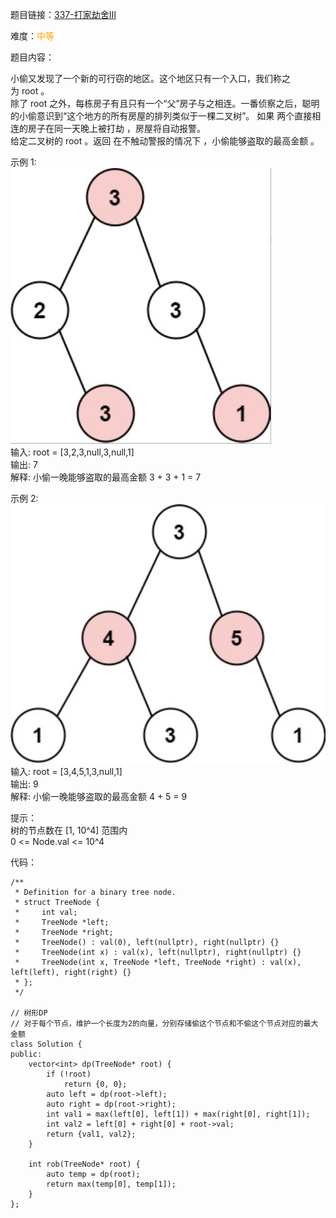 题目链接：[337-打家劫舍III](https://leetcode-cn.com/problems/house-robber-iii/)

难度：<font color="Orange">中等</font>

题目内容：

小偷又发现了一个新的可行窃的地区。这个地区只有一个入口，我们称之为 root 。<br>
除了 root 之外，每栋房子有且只有一个“父”房子与之相连。一番侦察之后，聪明的小偷意识到“这个地方的所有房屋的排列类似于一棵二叉树”。 如果 两个直接相连的房子在同一天晚上被打劫 ，房屋将自动报警。<br>
给定二叉树的 root 。返回 在不触动警报的情况下 ，小偷能够盗取的最高金额 。

示例 1:<br>
![示例1](./337-打家劫舍III-图1.png)<br>
输入: root = [3,2,3,null,3,null,1]<br>
输出: 7 <br>
解释: 小偷一晚能够盗取的最高金额 3 + 3 + 1 = 7

示例 2:<br>
![示例2](./337-打家劫舍III-图2.png)<br>
输入: root = [3,4,5,1,3,null,1]<br>
输出: 9<br>
解释: 小偷一晚能够盗取的最高金额 4 + 5 = 9

提示：<br>
树的节点数在 [1, 10^4] 范围内<br>
0 <= Node.val <= 10^4


代码：
```
/**
 * Definition for a binary tree node.
 * struct TreeNode {
 *     int val;
 *     TreeNode *left;
 *     TreeNode *right;
 *     TreeNode() : val(0), left(nullptr), right(nullptr) {}
 *     TreeNode(int x) : val(x), left(nullptr), right(nullptr) {}
 *     TreeNode(int x, TreeNode *left, TreeNode *right) : val(x), left(left), right(right) {}
 * };
 */

// 树形DP
// 对于每个节点，维护一个长度为2的向量，分别存储偷这个节点和不偷这个节点对应的最大金额
class Solution {
public:
    vector<int> dp(TreeNode* root) {
        if (!root)
            return {0, 0};
        auto left = dp(root->left);
        auto right = dp(root->right);
        int val1 = max(left[0], left[1]) + max(right[0], right[1]);
        int val2 = left[0] + right[0] + root->val;
        return {val1, val2};
    }

    int rob(TreeNode* root) {
        auto temp = dp(root);
        return max(temp[0], temp[1]);
    }
};
```